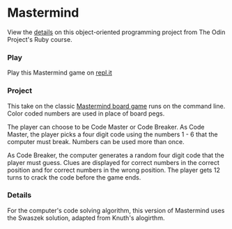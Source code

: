 # Mastermind

View the [details](https://www.theodinproject.com/courses/ruby-programming/lessons/oop) on this object-oriented programming project from The Odin Project's Ruby course.

### Play

Play this Mastermind game on [repl.it](https://repl.it/@dmmurphy/RefactoredMasterMind#main.rb)

### Project

This take on the classic [Mastermind board game](https://en.wikipedia.org/wiki/Mastermind_(board_game)) runs on the command line. Color coded numbers are used in place of board pegs. 

The player can choose to be Code Master or Code Breaker. As Code Master, the player picks a four digit code using the numbers 1 - 6 that the computer must break. Numbers can be used more than once. 

As Code Breaker, the computer generates a random four digit code that the player must guess. Clues are displayed for correct numbers in the correct position and for correct numbers in the wrong position. The player gets 12 turns to crack the code before the game ends.

### Details

For the computer's code solving algorithm, this version of Mastermind uses the Swaszek solution, adapted from Knuth's alogirthm. 



